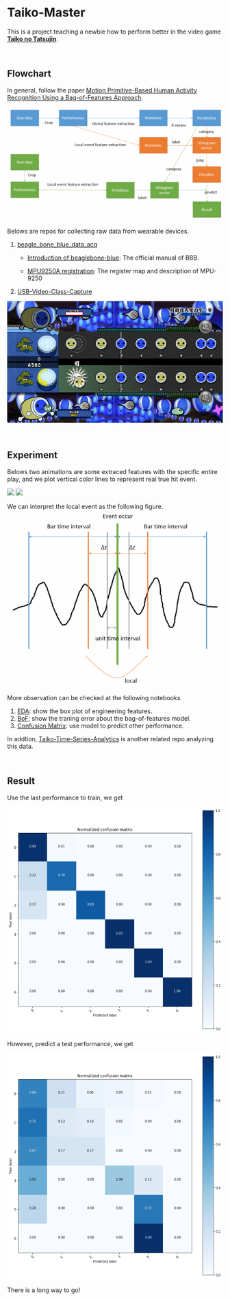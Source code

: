 # Taiko-Master

This is a project teaching a newbie how to perform better in the video game [**Taiko no Tatsujin**](https://en.wikipedia.org/wiki/Taiko_no_Tatsujin).

<br/>

## Flowchart
In general, follow the paper [Motion Primitive-Based Human Activity Recognition Using a Bag-of-Features Approach](docs/p631-zhang.pdf).

![](docs/flowchart.png)

Belows are repos for collecting raw data from wearable devices.

1. [beagle_bone_blue_data_acq](https://github.com/taoyilee/beagle_bone_blue_data_acq)

	- [Introduction of beaglebone-blue](docs/144934_data.pdf): The official manual of BBB.

	- [MPU9250A registration](docs/RM-MPU-9250A-00-v1.6.pdf): The register map and description of MPU-9250

2. [USB-Video-Class-Capture](https://github.com/taoyilee/USB-Video-Class-Capture)

![](docs/video_capture_sample.png)

<br/>

## Experiment
Belows two animations are some extraced features with the specific entire play, and we plot vertical color lines to represent real true hit event. 

![](docs/0420-axyz.gif)
![](docs/0420-gxyz.gif)

We can interpret the local event as the following figure.
![](docs/time_series_sense.png)

More observation can be checked at the following notebooks.

1. [EDA](util/taiko_feature_eda.ipynb): show the box plot of engineering features.
2. [BoF](util/taiko_BoF.ipynb): show the traning error about the bag-of-features model.
3. [Confusion Matrix](util/kernel_test.ipynb): use model to predict other performance.

In addtion, [Taiko-Time-Series-Analytics](https://github.com/taoyilee/Taiko-Time-Series-Analytics) is another related repo analyzing this data.

<br/>

## Result
Use the last performance to train, we get

![](docs/training_cnfm.png)

However, predict a test performance, we get

![](docs/test_cnfm.png)

There is a long way to go! 
